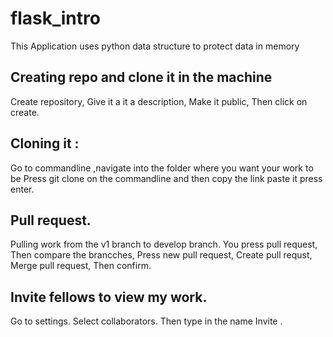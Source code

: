 # flask_intro
This  Application  uses python data structure to protect data in memory

## Creating repo and clone it in the machine
Create  repository,
Give it a it a description,
Make it public,
Then click on create.
## Cloning it :
Go to commandline ,navigate into the folder where you want your work to be
Press git clone on the commandline and then copy the link paste it press enter.

## Pull request.
Pulling work from the v1 branch to develop  branch.
You press pull request,
Then compare the brancches,
Press new pull request, 
Create pull requst,
Merge pull request,
Then confirm.

## Invite fellows to view my work.
Go to settings.
Select collaborators.
Then type in the name 
Invite .
